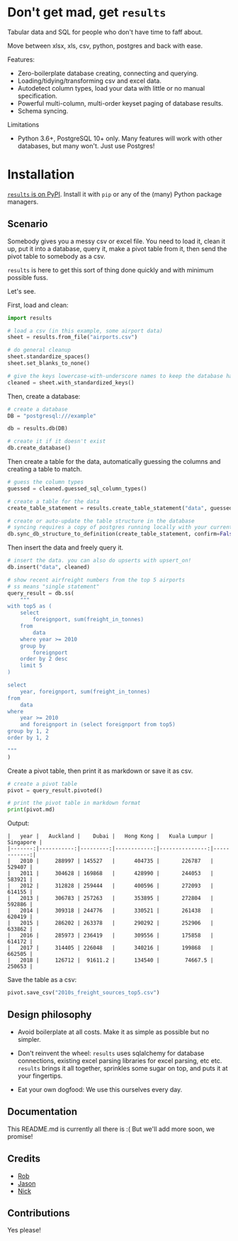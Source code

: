 # Don't get mad, get `results`

Tabular data and SQL for people who don't have time to faff about.

Move between xlsx, xls, csv, python, postgres and back with ease.

Features:

- Zero-boilerplate database creating, connecting and querying.
- Loading/tidying/transforming csv and excel data.
- Autodetect column types, load your data with little or no manual specification.
- Powerful multi-column, multi-order keyset paging of database results.
- Schema syncing.

Limitations

- Python 3.6+, PostgreSQL 10+ only. Many features will work with other databases, but many won't. Just use Postgres!

# Installation

[`results` is on PyPI](https://pypi.org/project/results). Install it with `pip` or any of the (many) Python package managers.

## Scenario

Somebody gives you a messy csv or excel file. You need to load it, clean it up, put it into a database, query it, make a pivot table from it, then send the pivot table to somebody as a csv.

`results` is here to get this sort of thing done quickly and with minimum possible fuss.

Let's see.

First, load and clean:

```python
import results

# load a csv (in this example, some airport data)
sheet = results.from_file("airports.csv")

# do general cleanup
sheet.standardize_spaces()
sheet.set_blanks_to_none()

# give the keys lowercase-with-underscore names to keep the database happy
cleaned = sheet.with_standardized_keys()
```

Then, create a database:

```python
# create a database
DB = "postgresql:///example"

db = results.db(DB)

# create it if it doesn't exist
db.create_database()
```

Then create a table for the data, automatically guessing the columns and creating a table to match.

```python
# guess the column types
guessed = cleaned.guessed_sql_column_types()

# create a table for the data
create_table_statement = results.create_table_statement("data", guessed)

# create or auto-update the table structure in the database
# syncing requires a copy of postgres running locally with your current user set up as superuser
db.sync_db_structure_to_definition(create_table_statement, confirm=False)
```

Then insert the data and freely query it.

```python
# insert the data. you can also do upserts with upsert_on!
db.insert("data", cleaned)

# show recent airfreight numbers from the top 5 airports
# ss means "single statement"
query_result = db.ss(
    """
with top5 as (
    select
        foreignport, sum(freight_in_tonnes)
    from
        data
    where year >= 2010
    group by
        foreignport
    order by 2 desc
    limit 5
)

select
    year, foreignport, sum(freight_in_tonnes)
from
    data
where
    year >= 2010
    and foreignport in (select foreignport from top5)
group by 1, 2
order by 1, 2

"""
)
```

Create a pivot table, then print it as markdown or save it as csv.

```python
# create a pivot table
pivot = query_result.pivoted()

# print the pivot table in markdown format
print(pivot.md)
```

Output:

```
|   year |   Auckland |    Dubai |   Hong Kong |   Kuala Lumpur |   Singapore |
|-------:|-----------:|---------:|------------:|---------------:|------------:|
|   2010 |     288997 | 145527   |      404735 |       226787   |      529407 |
|   2011 |     304628 | 169868   |      428990 |       244053   |      583921 |
|   2012 |     312828 | 259444   |      400596 |       272093   |      614155 |
|   2013 |     306783 | 257263   |      353895 |       272804   |      592886 |
|   2014 |     309318 | 244776   |      330521 |       261438   |      620419 |
|   2015 |     286202 | 263378   |      290292 |       252906   |      633862 |
|   2016 |     285973 | 236419   |      309556 |       175858   |      614172 |
|   2017 |     314405 | 226048   |      340216 |       199868   |      662505 |
|   2018 |     126712 |  91611.2 |      134540 |        74667.5 |      250653 |
```

Save the table as a csv:

```python
pivot.save_csv("2010s_freight_sources_top5.csv")
```

## Design philosophy

- Avoid boilerplate at all costs. Make it as simple as possible but no simpler.

- Don't reinvent the wheel: `results` uses sqlalchemy for database connections, existing excel parsing libraries for excel parsing, etc etc. `results` brings it all together, sprinkles some sugar on top, and puts it at your fingertips.

- Eat your own dogfood: We use this ourselves every day.

## Documentation

This README.md is currently all there is :( But we'll add more soon, we promise!

## Credits

- [Rob](https://github.com/djrobstep)
- [Jason](https://github.com/jasongi)
- [Nick](https://github.com/nmcl23)

## Contributions

Yes please!
